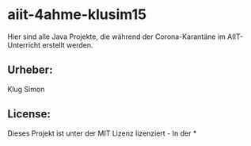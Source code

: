 # aiit-4ahme-klusim15

Hier sind alle Java Projekte, die während der Corona-Karantäne im AIIT-Unterricht erstellt werden.

## Urheber:
Klug Simon

## License: 
Dieses Projekt ist unter der MIT Lizenz lizenziert - In der *

